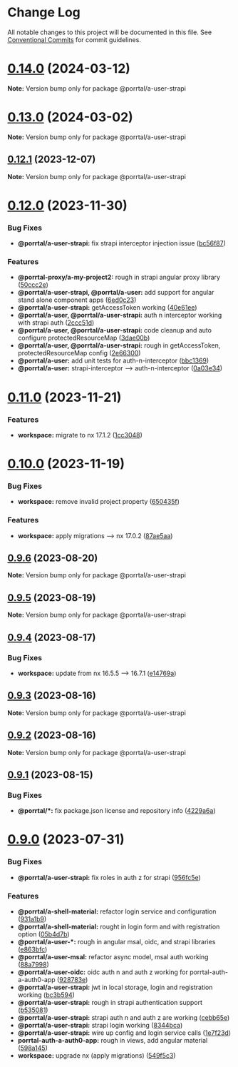 # Change Log

All notable changes to this project will be documented in this file.
See [Conventional Commits](https://conventionalcommits.org) for commit guidelines.

# [0.14.0](https://github.com/Comcast/Porrtal/compare/v0.13.0...v0.14.0) (2024-03-12)

**Note:** Version bump only for package @porrtal/a-user-strapi





# [0.13.0](https://github.com/Comcast/Porrtal/compare/v0.12.1...v0.13.0) (2024-03-02)

**Note:** Version bump only for package @porrtal/a-user-strapi





## [0.12.1](https://github.com/Comcast/Porrtal/compare/v0.12.0...v0.12.1) (2023-12-07)

**Note:** Version bump only for package @porrtal/a-user-strapi

# [0.12.0](https://github.com/Comcast/Porrtal/compare/v0.11.0...v0.12.0) (2023-11-30)

### Bug Fixes

- **@porrtal/a-user-strapi:** fix strapi interceptor injection issue ([bc56f87](https://github.com/Comcast/Porrtal/commit/bc56f87d590c8a989f52cdbe69f61c690ef99ef6))

### Features

- **@porrtal-proxy/a-my-project2:** rough in strapi angular proxy library ([50ccc2e](https://github.com/Comcast/Porrtal/commit/50ccc2ee36794dea70cb21b4c782e40b9a9e8ba0))
- **@porrtal/a-user-strapi, @porrtal/a-user:** add support for angular stand alone component apps ([6ed0c23](https://github.com/Comcast/Porrtal/commit/6ed0c23cf50fcb351adf89c0b9476a4fddef3784))
- **@porrtal/a-user-strapi:** getAccessToken working ([40e61ee](https://github.com/Comcast/Porrtal/commit/40e61ee8e28e0887e14522d2f4e4c9aaa7ab07fe))
- **@porrtal/a-user, @porrtal/a-user-strapi:** auth n interceptor working with strapi auth ([2ccc51d](https://github.com/Comcast/Porrtal/commit/2ccc51dcfe66ea9d3dd357487995ff925c8b58c8))
- **@porrtal/a-user, @porrtal/a-user-strapi:** code cleanup and auto configure protectedResourceMap ([3dae00b](https://github.com/Comcast/Porrtal/commit/3dae00b24fdd6f8937b1a00bf0514ab68986734f))
- **@porrtal/a-user, @porrtal/a-user-strapi:** rough in getAccessToken, protectedResourceMap config ([2e66300](https://github.com/Comcast/Porrtal/commit/2e66300981061396ace524e2ba2f2a87aeeff5cb))
- **@porrtal/a-user:** add unit tests for auth-n-interceptor ([bbc1369](https://github.com/Comcast/Porrtal/commit/bbc1369584ebb6d5b07b8a292c80ebc8901436db))
- **@porrtal/a-user:** strapi-interceptor --> auth-n-interceptor ([0a03e34](https://github.com/Comcast/Porrtal/commit/0a03e34d9562fdb6a761bf417dde336a7a13be88))

# [0.11.0](https://github.com/Comcast/Porrtal/compare/v0.10.0...v0.11.0) (2023-11-21)

### Features

- **workspace:** migrate to nx 17.1.2 ([1cc3048](https://github.com/Comcast/Porrtal/commit/1cc3048b60a9eb41bb1512fc4f448ee6feb85dff))

# [0.10.0](https://github.com/Comcast/Porrtal/compare/v0.9.6...v0.10.0) (2023-11-19)

### Bug Fixes

- **workspace:** remove invalid project property ([650435f](https://github.com/Comcast/Porrtal/commit/650435f27eedeeece9649ea542b4b798a707b37e))

### Features

- **workspace:** apply migrations --> nx 17.0.2 ([87ae5aa](https://github.com/Comcast/Porrtal/commit/87ae5aa23058da6d4f7de095914de2f355e7855c))

## [0.9.6](https://github.com/Comcast/Porrtal/compare/v0.9.5...v0.9.6) (2023-08-20)

**Note:** Version bump only for package @porrtal/a-user-strapi

## [0.9.5](https://github.com/Comcast/Porrtal/compare/v0.9.4...v0.9.5) (2023-08-19)

**Note:** Version bump only for package @porrtal/a-user-strapi

## [0.9.4](https://github.com/Comcast/Porrtal/compare/v0.9.3...v0.9.4) (2023-08-17)

### Bug Fixes

- **workspace:** update from nx 16.5.5 --> 16.7.1 ([e14769a](https://github.com/Comcast/Porrtal/commit/e14769acf2e498d4c0b19ab1b6c47687b828ddd5))

## [0.9.3](https://github.com/Comcast/Porrtal/compare/v0.9.2...v0.9.3) (2023-08-16)

**Note:** Version bump only for package @porrtal/a-user-strapi

## [0.9.2](https://github.com/Comcast/Porrtal/compare/v0.9.1...v0.9.2) (2023-08-16)

**Note:** Version bump only for package @porrtal/a-user-strapi

## [0.9.1](https://github.com/Comcast/Porrtal/compare/v0.9.0...v0.9.1) (2023-08-15)

### Bug Fixes

- **@porrtal/\*:** fix package.json license and repository info ([4229a6a](https://github.com/Comcast/Porrtal/commit/4229a6ae297b5686316f2a4fc1e51fa3d73ff863))

# [0.9.0](https://github.com/datumgeek/porrtal/compare/v0.8.1...v0.9.0) (2023-07-31)

### Bug Fixes

- **@porrtal/a-user-strapi:** fix roles in auth z for strapi ([956fc5e](https://github.com/datumgeek/porrtal/commit/956fc5ee420ca3d8e2c9369cc5b96d24f588a1b5))

### Features

- **@porrtal/a-shell-material:** refactor login service and configuration ([931a1b9](https://github.com/datumgeek/porrtal/commit/931a1b97d87d47bf2a275c44f01dbf7748ed6af0))
- **@porrtal/a-shell-material:** rought in login form and with registration option ([05b4d7b](https://github.com/datumgeek/porrtal/commit/05b4d7b5721bade76f6ab2cc3fd950032b62ccbf))
- **@porrtal/a-user-\*:** rough in angular msal, oidc, and strapi libraries ([e863bfc](https://github.com/datumgeek/porrtal/commit/e863bfc5ffaa3767d3886ecdc3fce049eb3c7ad7))
- **@porrtal/a-user-msal:** refactor async model, msal auth working ([88a7998](https://github.com/datumgeek/porrtal/commit/88a7998175caaadc7c1398d556a1780bcae35519))
- **@porrtal/a-user-oidc:** oidc auth n and auth z working for porrtal-auth-a-auth0-app ([928783e](https://github.com/datumgeek/porrtal/commit/928783e45ccb592bd5183cd0ac312178690744c5))
- **@porrtal/a-user-strapi:** jwt in local storage, login and registration working ([bc3b594](https://github.com/datumgeek/porrtal/commit/bc3b594a3834e438c35e8f76a7bccc07624d393f))
- **@porrtal/a-user-strapi:** rough in strapi authentication support ([b535081](https://github.com/datumgeek/porrtal/commit/b5350815f8267319c1c5e41738e8427a8908821a))
- **@porrtal/a-user-strapi:** strapi auth n and auth z are working ([cebb65e](https://github.com/datumgeek/porrtal/commit/cebb65e74c97e432b8ec2aaeb27cfb833be96299))
- **@porrtal/a-user-strapi:** strapi login working ([8344bca](https://github.com/datumgeek/porrtal/commit/8344bca74e9c2f73fcd02831842dc389a4ce0b3a))
- **@porrtal/a-user-strapi:** wire up config and login service calls ([1e7f23d](https://github.com/datumgeek/porrtal/commit/1e7f23df367c948271569ba12930f5df415833f8))
- **porrtal-auth-a-auth0-app:** rough in views, add angular material ([598a145](https://github.com/datumgeek/porrtal/commit/598a145fc1896971e841776fa30eaa25e4c10949))
- **workspace:** upgrade nx (apply migrations) ([549f5c3](https://github.com/datumgeek/porrtal/commit/549f5c353259b49d668ad91397b9b05a7fadb7e7))
